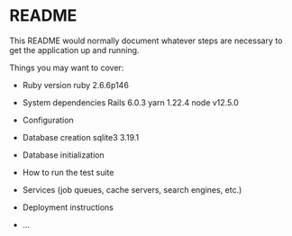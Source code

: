 # README

This README would normally document whatever steps are necessary to get the
application up and running.

Things you may want to cover:

* Ruby version
  ruby 2.6.6p146

* System dependencies
  Rails 6.0.3
  yarn 1.22.4
  node v12.5.0

* Configuration

* Database creation
  sqlite3 3.19.1

* Database initialization

* How to run the test suite

* Services (job queues, cache servers, search engines, etc.)

* Deployment instructions

* ...
